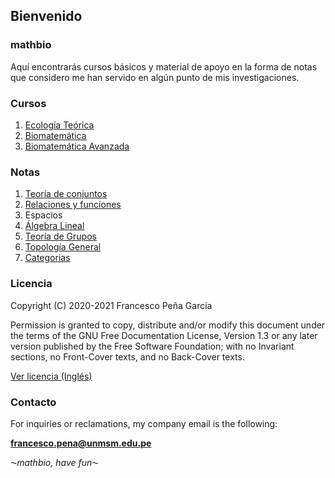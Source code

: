 ## Bienvenido
### mathbio

Aquí encontrarás cursos básicos y material de apoyo en la forma de notas que considero me han servido en algún punto de mis investigaciones.

### Cursos

1. [Ecología Teórica](https://francescoapg.github.io/mathbio/ecoteo)
2. [Biomatemática](https://francescoapg.github.io/mathbio/prebiomath)
3. [Biomatemática Avanzada](https://francescoapg.github.io/mathbio/biomath)

### Notas

1. [Teoría de conjuntos](https://francescoapg.github.io/mathbio/setheory)
2. [Relaciones y funciones](https://francescoapg.github.io/mathbio/functlations)
3. Espacios
4. [Álgebra Lineal](https://francescoapg.github.io/mathbio/linalge)
5. [Teoría de Grupos](https://francescoapg.github.io/mathbio/groups)
6. [Topología General](https://francescoapg.github.io/mathbio/topos)
7. [Categorias](https://francescoapg.github.io/mathbio/cat)

### Licencia

Copyright (C) 2020-2021 Francesco Peña Garcia

Permission is granted to copy, distribute and/or modify this document under the terms of the GNU Free Documentation License, Version 1.3 or any later version published by the Free Software Foundation; with no Invariant sections, no Front-Cover texts, and no Back-Cover texts.

[Ver licencia (Inglés)](https://francescoapg.github.io/mathbio/lcs)

### Contacto

For inquiries or reclamations, my company email is the following:

**francesco.pena@unmsm.edu.pe**


_⁓mathbio, have fun⁓_
